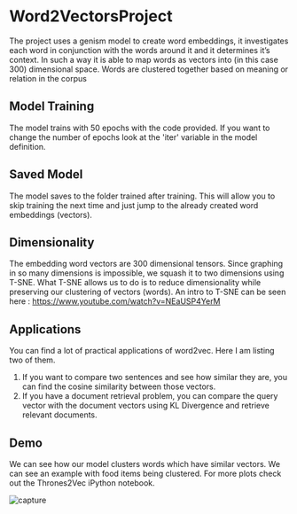 # Word2VectorsProject
The project uses a genism model to create word embeddings, it investigates each word in conjunction with the words around it and it determines it’s context. In such a way it is able to map words as vectors into (in this case 300) dimensional space. Words are clustered together based on meaning or relation in the corpus
## Model Training
The model trains with 50 epochs with the code provided. If you want to change the number of epochs look at the 'iter' variable in the model definition. 
## Saved Model
The model saves to the folder trained after training. This will allow you to skip training the next time and just jump to the already created word embeddings (vectors).
## Dimensionality
The embedding word vectors are 300 dimensional tensors. Since graphing in so many dimensions is impossible, we squash it to two dimensions using T-SNE. What T-SNE allows us to do is to reduce dimensionality while preserving our clustering of vectors (words). An intro to T-SNE can be seen here : https://www.youtube.com/watch?v=NEaUSP4YerM 

## Applications
You can find a lot of practical applications of word2vec. Here I am listing two of them.
1.	If you want to compare two sentences and see how similar they are, you can find the cosine similarity between those vectors.
2.	If you have a document retrieval problem, you can compare the query vector with the document vectors using KL Divergence and retrieve relevant documents.

## Demo
We can see how our model clusters words which have similar vectors. We can see an example with food items being clustered. For more plots check out the Thrones2Vec iPython notebook. 

![capture](https://user-images.githubusercontent.com/25466748/52154449-bc3f5c00-2632-11e9-96af-c53a3cc13a7e.PNG)
